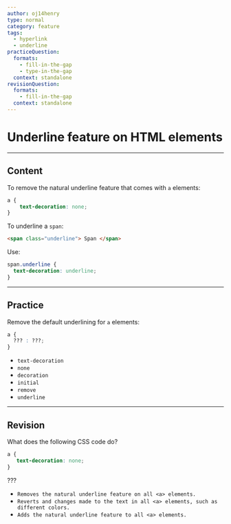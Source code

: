 ```yaml
---
author: oj14henry
type: normal
category: feature
tags:
  - hyperlink
  - underline
practiceQuestion:
  formats:
    - fill-in-the-gap
    - type-in-the-gap
  context: standalone
revisionQuestion:
  formats:
    - fill-in-the-gap
  context: standalone
---
```


# Underline feature on HTML elements


---

## Content

To remove the natural underline feature that comes with `a` elements:

```css
a {
    text-decoration: none;
}
```

To underline a `span`:

```html
<span class="underline"> Span </span>
```

Use:

```css
span.underline {
  text-decoration: underline;
}
```


---

## Practice

Remove the default underlining for `a` elements:

```css
a {
  ??? : ???;
}
```

- `text-decoration`
- `none`
- `decoration`
- `initial`
- `remove`
- `underline`


---

## Revision

What does the following CSS code do?

```css
a {
   text-decoration: none;
}
```

 ???

- `Removes the natural underline feature on all <a> elements.`
- `Reverts and changes made to the text in all <a> elements, such as different colors.`
- `Adds the natural underline feature to all <a> elements.`

